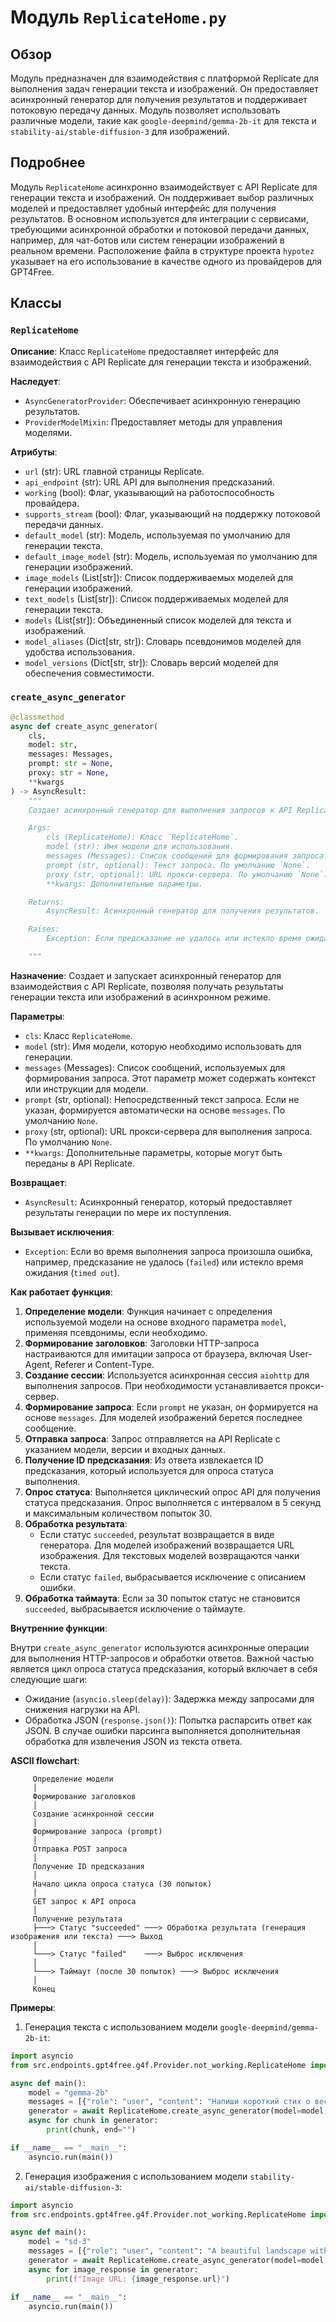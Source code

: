 # Модуль `ReplicateHome.py`

## Обзор

Модуль предназначен для взаимодействия с платформой Replicate для выполнения задач генерации текста и изображений. Он предоставляет асинхронный генератор для получения результатов и поддерживает потоковую передачу данных. Модуль позволяет использовать различные модели, такие как `google-deepmind/gemma-2b-it` для текста и `stability-ai/stable-diffusion-3` для изображений.

## Подробнее

Модуль `ReplicateHome` асинхронно взаимодействует с API Replicate для генерации текста и изображений. Он поддерживает выбор различных моделей и предоставляет удобный интерфейс для получения результатов. В основном используется для интеграции с сервисами, требующими асинхронной обработки и потоковой передачи данных, например, для чат-ботов или систем генерации изображений в реальном времени. Расположение файла в структуре проекта `hypotez` указывает на его использование в качестве одного из провайдеров для GPT4Free.

## Классы

### `ReplicateHome`

**Описание**: Класс `ReplicateHome` предоставляет интерфейс для взаимодействия с API Replicate для генерации текста и изображений.

**Наследует**:
- `AsyncGeneratorProvider`: Обеспечивает асинхронную генерацию результатов.
- `ProviderModelMixin`: Предоставляет методы для управления моделями.

**Атрибуты**:
- `url` (str): URL главной страницы Replicate.
- `api_endpoint` (str): URL API для выполнения предсказаний.
- `working` (bool): Флаг, указывающий на работоспособность провайдера.
- `supports_stream` (bool): Флаг, указывающий на поддержку потоковой передачи данных.
- `default_model` (str): Модель, используемая по умолчанию для генерации текста.
- `default_image_model` (str): Модель, используемая по умолчанию для генерации изображений.
- `image_models` (List[str]): Список поддерживаемых моделей для генерации изображений.
- `text_models` (List[str]): Список поддерживаемых моделей для генерации текста.
- `models` (List[str]): Объединенный список моделей для текста и изображений.
- `model_aliases` (Dict[str, str]): Словарь псевдонимов моделей для удобства использования.
- `model_versions` (Dict[str, str]): Словарь версий моделей для обеспечения совместимости.

### `create_async_generator`

```python
@classmethod
async def create_async_generator(
    cls,
    model: str,
    messages: Messages,
    prompt: str = None,
    proxy: str = None,
    **kwargs
) -> AsyncResult:
    """
    Создает асинхронный генератор для выполнения запросов к API Replicate.

    Args:
        cls (ReplicateHome): Класс `ReplicateHome`.
        model (str): Имя модели для использования.
        messages (Messages): Список сообщений для формирования запроса.
        prompt (str, optional): Текст запроса. По умолчанию `None`.
        proxy (str, optional): URL прокси-сервера. По умолчанию `None`.
        **kwargs: Дополнительные параметры.

    Returns:
        AsyncResult: Асинхронный генератор для получения результатов.

    Raises:
        Exception: Если предсказание не удалось или истекло время ожидания.

    """
```

**Назначение**: Создает и запускает асинхронный генератор для взаимодействия с API Replicate, позволяя получать результаты генерации текста или изображений в асинхронном режиме.

**Параметры**:
- `cls`: Класс `ReplicateHome`.
- `model` (str): Имя модели, которую необходимо использовать для генерации.
- `messages` (Messages): Список сообщений, используемых для формирования запроса. Этот параметр может содержать контекст или инструкции для модели.
- `prompt` (str, optional): Непосредственный текст запроса. Если не указан, формируется автоматически на основе `messages`. По умолчанию `None`.
- `proxy` (str, optional): URL прокси-сервера для выполнения запроса. По умолчанию `None`.
- `**kwargs`: Дополнительные параметры, которые могут быть переданы в API Replicate.

**Возвращает**:
- `AsyncResult`: Асинхронный генератор, который предоставляет результаты генерации по мере их поступления.

**Вызывает исключения**:
- `Exception`: Если во время выполнения запроса произошла ошибка, например, предсказание не удалось (`failed`) или истекло время ожидания (`timed out`).

**Как работает функция**:

1. **Определение модели**: Функция начинает с определения используемой модели на основе входного параметра `model`, применяя псевдонимы, если необходимо.
2. **Формирование заголовков**: Заголовки HTTP-запроса настраиваются для имитации запроса от браузера, включая User-Agent, Referer и Content-Type.
3. **Создание сессии**: Используется асинхронная сессия `aiohttp` для выполнения запросов. При необходимости устанавливается прокси-сервер.
4. **Формирование запроса**: Если `prompt` не указан, он формируется на основе `messages`. Для моделей изображений берется последнее сообщение.
5. **Отправка запроса**: Запрос отправляется на API Replicate с указанием модели, версии и входных данных.
6. **Получение ID предсказания**: Из ответа извлекается ID предсказания, который используется для опроса статуса выполнения.
7. **Опрос статуса**: Выполняется циклический опрос API для получения статуса предсказания. Опрос выполняется с интервалом в 5 секунд и максимальным количеством попыток 30.
8. **Обработка результата**:
   - Если статус `succeeded`, результат возвращается в виде генератора. Для моделей изображений возвращается URL изображения. Для текстовых моделей возвращаются чанки текста.
   - Если статус `failed`, выбрасывается исключение с описанием ошибки.
9. **Обработка таймаута**: Если за 30 попыток статус не становится `succeeded`, выбрасывается исключение о таймауте.

**Внутренние функции**:

Внутри `create_async_generator` используются асинхронные операции для выполнения HTTP-запросов и обработки ответов. Важной частью является цикл опроса статуса предсказания, который включает в себя следующие шаги:

   - Ожидание (`asyncio.sleep(delay)`): Задержка между запросами для снижения нагрузки на API.
   - Обработка JSON (`response.json()`): Попытка распарсить ответ как JSON. В случае ошибки парсинга выполняется дополнительная обработка для извлечения JSON из текста ответа.

**ASCII flowchart**:

```
     Определение модели
     │
     Формирование заголовков
     │
     Создание асинхронной сессии
     │
     Формирование запроса (prompt)
     │
     Отправка POST запроса
     │
     Получение ID предсказания
     │
     Начало цикла опроса статуса (30 попыток)
     │
     GET запрос к API опроса
     │
     Получение результата
     ├───> Статус "succeeded" ───> Обработка результата (генерация изображения или текста) ───> Выход
     │
     └───> Статус "failed"    ───> Выброс исключения
     │
     └───> Таймаут (после 30 попыток) ───> Выброс исключения
     │
     Конец
```

**Примеры**:

1. Генерация текста с использованием модели `google-deepmind/gemma-2b-it`:

```python
import asyncio
from src.endpoints.gpt4free.g4f.Provider.not_working.ReplicateHome import ReplicateHome

async def main():
    model = "gemma-2b"
    messages = [{"role": "user", "content": "Напиши короткий стих о весне."}]
    generator = await ReplicateHome.create_async_generator(model=model, messages=messages)
    async for chunk in generator:
        print(chunk, end="")

if __name__ == "__main__":
    asyncio.run(main())
```

2. Генерация изображения с использованием модели `stability-ai/stable-diffusion-3`:

```python
import asyncio
from src.endpoints.gpt4free.g4f.Provider.not_working.ReplicateHome import ReplicateHome

async def main():
    model = "sd-3"
    messages = [{"role": "user", "content": "A beautiful landscape with mountains and a lake."}]
    generator = await ReplicateHome.create_async_generator(model=model, messages=messages)
    async for image_response in generator:
        print(f"Image URL: {image_response.url}")

if __name__ == "__main__":
    asyncio.run(main())